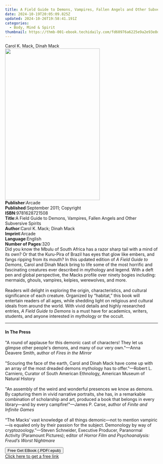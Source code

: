 ```yaml
---
title: A Field Guide to Demons, Vampires, Fallen Angels and Other Subversive Spirits | Free Book
date: 2024-10-19T20:05:09.825Z
updated: 2024-10-26T19:58:41.191Z
categories:
  - Body, Mind & Spirit
thumbnail: https://thmb-001-ebook.techidaily.com/fd60976a6225e9a2e93e8d3c52ca414f69adc7671881d640dba485ab37a3330e.jpg
---
```

<main id="book-container">
  <div class="flex flex-col">
    <div class="book-brief flex-1 py-6 px-4 sm:p-6 md:py-10 md:px-8">
      <!-- brief-->
      <div class="book-brief-main">Carol K. Mack, Dinah Mack</div>
    </div>
    <div
      class="book-meta-info flex-1 grid gap-4 col-start-1 col-end-3 row-start-1 sm:mb-6 sm:grid-cols-4 lg:gap-6 lg:col-start-2 lg:row-end-6 lg:row-span-6 lg:mb-0"
    >
      <div
        class="book-meta-info-left place-content-center mt-4 p-4 text-sm leading-6 col-start-2 col-span-2 dark:text-slate-400"
      >
        <img
          class="w-full h-500 object-cover rounded-lg sm:h-255 sm:col-span-2 lg:col-span-full"
          src="https://img-001-ebook.techidaily.com/a64e15ac30c792a1bbb1af5854e8820d3465abad604562381c55290e026bc683.jpg"
          alt=""
          width="312"
          height="500"
        />
      </div>
      <div
        class="book-meta-info-right mt-2 col-start-1 row-start-2 col-span-3 self-center"
      >
        <!-- meta data  -->
        <div class="flex flex-col px-4 md:px-8">
          <div class="flex-1">
            <strong>Publisher</strong>:<span class="px-2">Arcade</span>
          </div>
          <div class="flex-1">
            <strong>Published</strong>:<span class="px-2"
              >September 2011; Copyright</span
            >
          </div>
          <div class="flex-1">
            <strong>ISBN</strong>:<span class="px-2">9781628721508</span>
          </div>
          <div class="flex-1">
            <strong>Title</strong>:<span class="px-2"
              >A Field Guide to Demons, Vampires, Fallen Angels and Other
              Subversive Spirits</span
            >
          </div>
          <div class="flex-1">
            <strong>Author</strong>:<span class="px-2"
              >Carol K. Mack; Dinah Mack</span
            >
          </div>
          <div class="flex-1">
            <strong>Imprint</strong>:<span class="px-2">Arcade</span>
          </div>
          <div class="flex-1">
            <strong>Language</strong>:<span class="px-2">English</span>
          </div>
          <div class="flex-1">
            <strong>Number of Pages</strong>:<span class="px-2">320</span>
          </div>
        </div>
      </div>
    </div>
    <div class="book-description flex-1 py-6 px-4 sm:p-6 md:py-10 md:px-8">
      <div class="book-description-main">
        <div accordion-content="" id="description">
          Did you know the Mbulu of South Africa has a razor sharp tail with a
          mind of its own? Or that the Kuru-Pira of Brazil has eyes that glow
          like embers, and fangs ripping from its mouth? In this updated edition
          of <i>A Field Guide to Demons</i>, Carol and Dinah Mack bring to life
          some of the most horrific and fascinating creatures ever described in
          mythology and legend. With a deft pen and global perspective, the
          Macks profile over ninety bogies including: mermaids, ghouls,
          vampires, kelpies, werewolves, and more.<br /><br />Readers will
          delight in exploring the origin, characteristics, and cultural
          significance of each creature. Organized by “habitat,” this book will
          entertain readers of all ages, while shedding light on religious and
          cultural ideals from around the world. With vivid details and highly
          researched entries, <i>A Field Guide to Demons</i> is a must have for
          academics, writers, students, and anyone interested in mythology or
          the occult.
        </div>
      </div>
    </div>
    <div class="book-excerpts flex-1 py-6 px-4 sm:p-6 md:py-10 md:px-8">
      <!-- excerpts-->
      <div class="book-excerpts-main">
        <hr />
        <h4 class="placeholder placeholder-heading">
          <span>In The Press</span>
        </h4>
        <p>
          "A round of applause for this demonic cast of characters! They let us
          glimpse other people's demons, and many of our very own."—Anna Deavere
          Smith, author of&nbsp;<i>Fires in the Mirror</i><br /><br />
          "Scouring the face of the earth, Carol and Dinah Mack have come up
          with an array of the most dreaded demons mythology has to
          offer."—Robert L. Carniero, Curator of South American Ethnology,
          American Museum of Natural History<br /><br />
          "An assembly of the weird and wonderful presences we know as demons.
          By capturing them in vivid narrative portraits, she has, in a
          remarkable combination of scholarship and art, produced a book that
          belongs in every library—and by every campfire!"—James P. Carse,
          author of <i>Finite and Infinite Games</i><br /><br />
          “The Macks’ vast knowledge of all things demonic—not to mention
          vampiric—is equaled only by their passion for the subject. Demonology
          by way of cryptozoology.”—Steven Schneider, Executive Producer,
          Paranormal Activity (Paramount Pictures); editor of
          <i>Horror Film and Psychoanalysis: Freud’s Worst Nightmare</i><br />
        </p>
      </div>
    </div>
    <div
      class="book-about-author flex-1 py-6 px-4 sm:p-6 md:py-10 md:px-8"
    ></div>
    <div class="book-free-get flex-1 py-6 px-4 sm:p-6 md:py-10 md:px-8">
      <button
        id="btn-free-get"
        class="bg-blue-500 hover:bg-blue-700 text-white font-bold py-2 px-4 rounded"
      >
        Free Get EBook (.PDF/.epub)
      </button>
      <div id="countdown-display" class="px-2 text-lg mt-2"></div>
      <a
        id="free-link"
        class="hidden bg-blue-500 hover:bg-blue-700 text-white font-bold py-2 px-4 rounded"
        href="https://www.ebooks.com/en-us/book/209577127/a-field-guide-to-demons-vampires-fallen-angels-and-other-subversive-spirits/carol-k-mack/"
        target="_blank"
        >Click here to get a free link</a
      >
    </div>
    <script>
      let countdownTime = 0;
      let countdownInterval = null;
      document
        .getElementById('btn-free-get')
        .addEventListener('click', startCountdown);
      function startCountdown() {
        countdownTime = new Date().getTime() + 60000 * 3;
        countdownInterval = setInterval(updateCountdown, 1000);
        document.getElementById('btn-free-get').disabled = true;
        document
          .getElementById('btn-free-get')
          .classList.add('bg-gray-500', 'cursor-not-allowed');
      }
      function updateCountdown() {
        let currentTime = new Date().getTime();
        let timeLeft = countdownTime - currentTime;
        let secondsLeft = Math.floor(timeLeft / 1000);
        document.getElementById('countdown-display').innerHTML =
          `Remaining time: ${secondsLeft} seconds.`;
        if (secondsLeft <= 0) {
          clearInterval(countdownInterval);
          document.getElementById('btn-free-get').classList.add('hidden');
          document.getElementById('free-link').classList.remove('hidden');
          document.getElementById('countdown-display').innerHTML = '';
        }
      }
    </script>
  </div>
</main>

<ins class="adsbygoogle"
      style="display:block"
      data-ad-client="ca-pub-7571918770474297"
      data-ad-slot="8358498916"
      data-ad-format="auto"
      data-full-width-responsive="true"></ins>
    